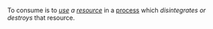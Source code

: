 To consume is to *[use](https://github.com/gcassel/Modular-Organization-Terminology/blob/master/terms/use.md) a [resource](https://github.com/gcassel/Modular-Organization-Terminology/blob/master/terms/resource.md)* in a [process](https://github.com/gcassel/Modular-Organization-Terminology/blob/master/terms/process.md) which *disintegrates or destroys* that resource.
